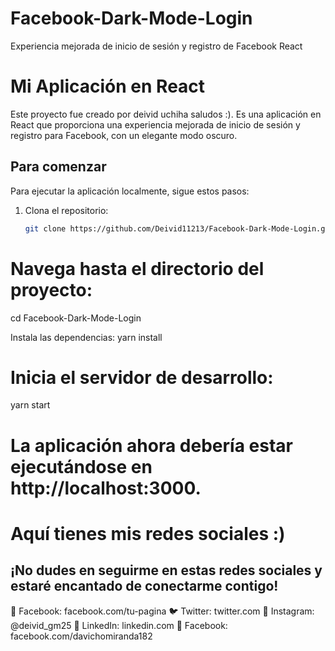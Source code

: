 # Facebook-Dark-Mode-Login
Experiencia mejorada de inicio de sesión y registro de Facebook React

# Mi Aplicación en React

Este proyecto fue creado por deivid uchiha saludos :). Es una aplicación en React que proporciona una experiencia mejorada de inicio de sesión y registro para Facebook, con un elegante modo oscuro.

## Para comenzar

Para ejecutar la aplicación localmente, sigue estos pasos:

1. Clona el repositorio:

   ```bash
   git clone https://github.com/Deivid11213/Facebook-Dark-Mode-Login.git

# Navega hasta el directorio del proyecto:
cd Facebook-Dark-Mode-Login

Instala las dependencias:
yarn install

# Inicia el servidor de desarrollo:
yarn start

# La aplicación ahora debería estar ejecutándose en http://localhost:3000.

# Aquí tienes mis redes sociales :)

## ¡No dudes en seguirme en estas redes sociales y estaré encantado de conectarme contigo!

📘 Facebook: facebook.com/tu-pagina
🐦 Twitter: twitter.com
📸 Instagram: @deivid_gm25
💼 LinkedIn: linkedin.com
📘 Facebook: facebook.com/davichomiranda182


